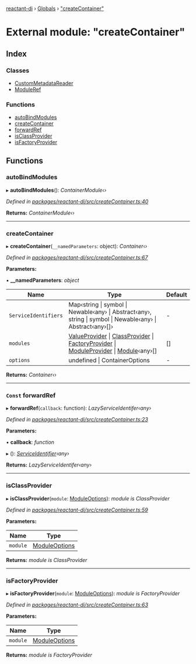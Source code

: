 [reactant-di](../README.md) › [Globals](../globals.md) › ["createContainer"](_createcontainer_.md)

# External module: "createContainer"

## Index

### Classes

* [CustomMetadataReader](../classes/_createcontainer_.custommetadatareader.md)
* [ModuleRef](../classes/_createcontainer_.moduleref.md)

### Functions

* [autoBindModules](_createcontainer_.md#autobindmodules)
* [createContainer](_createcontainer_.md#createcontainer)
* [forwardRef](_createcontainer_.md#const-forwardref)
* [isClassProvider](_createcontainer_.md#isclassprovider)
* [isFactoryProvider](_createcontainer_.md#isfactoryprovider)

## Functions

###  autoBindModules

▸ **autoBindModules**(): *ContainerModule‹›*

*Defined in [packages/reactant-di/src/createContainer.ts:40](https://github.com/unadlib/reactant/blob/aaa61ad/packages/reactant-di/src/createContainer.ts#L40)*

**Returns:** *ContainerModule‹›*

___

###  createContainer

▸ **createContainer**(`__namedParameters`: object): *Container‹›*

*Defined in [packages/reactant-di/src/createContainer.ts:67](https://github.com/unadlib/reactant/blob/aaa61ad/packages/reactant-di/src/createContainer.ts#L67)*

**Parameters:**

▪ **__namedParameters**: *object*

Name | Type | Default |
------ | ------ | ------ |
`ServiceIdentifiers` | Map‹string &#124; symbol &#124; Newable‹any› &#124; Abstract‹any›, string &#124; symbol &#124; Newable‹any› &#124; Abstract‹any›[]› | - |
`modules` | [ValueProvider](../interfaces/_interfaces_.valueprovider.md) &#124; [ClassProvider](../interfaces/_interfaces_.classprovider.md) &#124; [FactoryProvider](../interfaces/_interfaces_.factoryprovider.md) &#124; [ModuleProvider](../interfaces/_interfaces_.moduleprovider.md) &#124; [Module](../interfaces/_interfaces_.module.md)‹any›[] | [] |
`options` | undefined &#124; ContainerOptions | - |

**Returns:** *Container‹›*

___

### `Const` forwardRef

▸ **forwardRef**(`callback`: function): *LazyServiceIdentifer‹any›*

*Defined in [packages/reactant-di/src/createContainer.ts:23](https://github.com/unadlib/reactant/blob/aaa61ad/packages/reactant-di/src/createContainer.ts#L23)*

**Parameters:**

▪ **callback**: *function*

▸ (): *[ServiceIdentifier](_interfaces_.md#serviceidentifier)‹any›*

**Returns:** *LazyServiceIdentifer‹any›*

___

###  isClassProvider

▸ **isClassProvider**(`module`: [ModuleOptions](_interfaces_.md#moduleoptions)): *module is ClassProvider*

*Defined in [packages/reactant-di/src/createContainer.ts:59](https://github.com/unadlib/reactant/blob/aaa61ad/packages/reactant-di/src/createContainer.ts#L59)*

**Parameters:**

Name | Type |
------ | ------ |
`module` | [ModuleOptions](_interfaces_.md#moduleoptions) |

**Returns:** *module is ClassProvider*

___

###  isFactoryProvider

▸ **isFactoryProvider**(`module`: [ModuleOptions](_interfaces_.md#moduleoptions)): *module is FactoryProvider*

*Defined in [packages/reactant-di/src/createContainer.ts:63](https://github.com/unadlib/reactant/blob/aaa61ad/packages/reactant-di/src/createContainer.ts#L63)*

**Parameters:**

Name | Type |
------ | ------ |
`module` | [ModuleOptions](_interfaces_.md#moduleoptions) |

**Returns:** *module is FactoryProvider*
